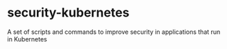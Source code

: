# security-kubernetes
A set of scripts and commands to improve security in applications that run in Kubernetes
